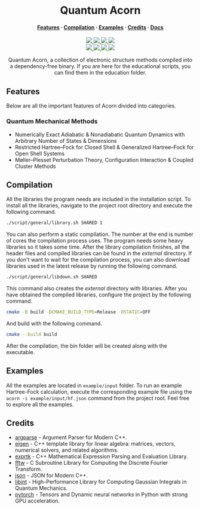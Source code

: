 <h1 align="center">Quantum Acorn</h1>

<h4 align="center">
  <a href="https://github.com/tjira/acorn#features">Features</a>
  ·
  <a href="https://github.com/tjira/acorn#compilation">Compilation</a>
  ·
  <a href="https://github.com/tjira/acorn#examples">Examples</a>
  ·
  <a href="https://github.com/tjira/acorn#credits">Credits</a>
  ·
  <a href="https://tjira.github.io/acorn/">Docs</a>
</h4>

<p align="center">
    <a href="https://github.com/tjira/acorn/pulse">
        <img src="https://img.shields.io/github/last-commit/tjira/acorn?style=for-the-badge"/>
    </a>
    <a href="https://github.com/tjira/acorn/blob/master/LICENSE.md">
        <img src="https://img.shields.io/github/license/tjira/acorn?style=for-the-badge"/>
    </a>
    <a href="https://github.com/tjira/acorn/actions/workflows/test.yml">
        <img src="https://img.shields.io/github/actions/workflow/status/tjira/acorn/test.yml?style=for-the-badge&label=test"/>
    </a>
    <a href="https://app.codecov.io/gh/tjira/acorn">
        <img src="https://img.shields.io/codecov/c/github/tjira/acorn?style=for-the-badge"/>
    </a>
    <br>
    <a href="https://github.com/tjira/acorn/stargazers">
        <img src="https://img.shields.io/github/stars/tjira/acorn?style=for-the-badge"/>
    </a>
    <a href="https://github.com/tjira/acorn">
        <img src="https://img.shields.io/github/languages/code-size/tjira/acorn?style=for-the-badge"/>
    </a>
    <a href="https://github.com/tjira/acorn/releases/latest">
        <img src="https://img.shields.io/github/v/release/tjira/acorn?display_name=tag&style=for-the-badge"/>
    </a>
    <a href="https://github.com/tjira/acorn/releases/latest">
        <img src="https://img.shields.io/github/downloads/tjira/acorn/total?style=for-the-badge"/>
    </a>
</p>

<p align="center">
Quantum Acorn, a collection of electronic structure methods compiled into a dependency-free binary. If you are here for the educational scripts, you can find them in the education folder.
</p>

## Features

Below are all the important features of Acorn divided into categories.

### Quantum Mechanical Methods

* Numerically Exact Adiabatic & Nonadiabatic Quantum Dynamics with Arbitrary Number of States & Dimensions
* Restricted Hartree–Fock for Closed Shell & Generalized Hartree–Fock for Open Shell Systems
* Møller–Plesset Perturbation Theory, Configuration Interaction & Coupled Cluster Methods

## Compilation

All the libraries the program needs are included in the installation script. To install all the libraries, navigate to the project root directory and execute the following command.

```bash
./script/general/library.sh SHARED 1
```

You can also perform a static compilation. The number at the end is number of cores the compilation process uses. The program needs some heavy libraries so it takes some time. After the library compilation finishes, all the header files and compiled libraries can be found in the *external* directory. If you don't want to wait for the compilation process, you can also download libraries used in the latest release by running the following command.

```bash
./script/general/libdown.sh SHARED
```

This command also creates the *external* directory with libraries. After you have obtained the compiled libraries, configure the project by the following command.

```bash
cmake -B build -DCMAKE_BUILD_TYPE=Release -DSTATIC=OFF
```

And build with the following command.

```bash
cmake --build build
```

After the compilation, the bin folder will be created along with the executable.

## Examples

All the examples are located in `example/input` folder. To run an example Hartree-Fock calculation, execute the corresponding example file using the `acorn -i example/input/hf.json` command from the project root. Feel free to explore all the examples.

## Credits

* [argparse](https://github.com/p-ranav/argparse) - Argument Parser for Modern C++.
* [eigen](https://gitlab.com/libeigen/eigen) - C++ template library for linear algebra: matrices, vectors, numerical solvers, and related algorithms.
* [exprtk](https://github.com/ArashPartow/exprtk) - C++ Mathematical Expression Parsing and Evaluation Library.
* [fftw](https://www.fftw.org) - C Subroutine Library for Computing the Discrete Fourier Transform.
* [json](https://github.com/nlohmann/json) - JSON for Modern C++.
* [libint](https://github.com/evaleev/libint) - High-Performance Library for Computing Gaussian Integrals in Quantum Mechanics.
* [pytorch](https://github.com/pytorch/pytorch) - Tensors and Dynamic neural networks in Python with strong GPU acceleration.
